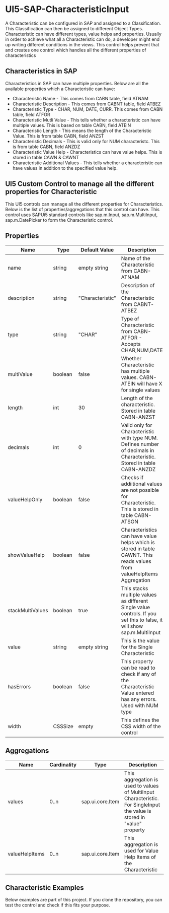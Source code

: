 # UI5-SAP-CharacteristicInput
A Characteristic can be configured in SAP and assigned to a Classification. This Classification can then be assigned to different Object Types. Characteristic can have different types, value helps and properties. Usually in order to achieve what all a Characteristic can do, a developer might end up writing different conditions in the views. This control helps prevent that and creates one control which handles all the different properties of characteristics

## Characteristics in SAP
Characteristics in SAP can have multiple properties. Below are all the available properties which a Characteristic can have:

- Characteristic Name - This comes from CABN table, field ATNAM
- Characteristic Description - This comes from CABNT table, field ATBEZ
- Characteristic Type - CHAR, NUM, DATE, CURR. This comes from CABN table, field ATFOR
- Characteristic Mutli Value - This tells whether a characteristic can have multiple values. This is based on table CABN, field ATEIN
- Characteristic Length - This means the length of the Characteristic Value. This is from table CABN, field ANZST
- Characteristic Decimals - This is valid only for NUM characteristc. This is from table CABN, field ANZDZ
- Characteristic Value Help - Characteristics can have value helps. This is stored in table CAWN & CAWNT
- Characteristic Additional Values - This tells whether a characteristic can have values in addition to the specified value help.

## UI5 Custom Control to manage all the different properties for Characteristic
This UI5 controls can manage all the different properties for Characteristics. Below is the list of properties/aggregations that this control can have. This control uses SAPUi5 standard controls like sap.m.Input, sap.m.MultiInput, sap.m.DatePicker to form the Characteristic control.

## Properties
| Name             | Type          | Default Value    | Description |
| ---------------- | ------------- | ---------------- | ----------- |
| name             | string        | empty string     | Name of the Characteristic from CABN-ATNAM |
| description      | string        | "Characteristic" | Description of the Characteristic from CABNT-ATBEZ |
| type             | string        | "CHAR"           | Type of Characteristic from CABN-ATFOR - Accepts CHAR,NUM,DATE |
| multiValue       | boolean       | false            | Whether Characteristic has multiple values. CABN-ATEIN will have X for single values |
| length           | int           | 30               | Length of the characteristic. Stored in table CABN-ANZST |
| decimals         | int           | 0                | Valid only for Characteristic with type NUM. Defines number of decimals in Characteristic. Stored in table CABN-ANZDZ |
| valueHelpOnly    | boolean       | false            | Checks if addiitional values are not possible for Characteristic. This is stored in table CABN-ATSON |
| showValueHelp    | boolean       | false            | Characteristics can have value helps which is stored in table CAWNT. This reads values from valueHelpItems Aggregation |
| stackMultiValues | boolean       | true             | This stacks multiple values as different Single value controls. If you set this to false, it will show sap.m.MultiInput |
| value            | string        | empty string     | This is the value for the Single Characteristic |
| hasErrors        | boolean       | false            | This property can be read to check if any of the Characteristic Value entered has any errors. Used with NUM type |
| width            | CSSSize       | empty            | This defines the CSS width of the control |

## Aggregations
| Name             | Cardinality   | Type             | Description |
| ---------------- | ------------- | ---------------- | ----------- |
| values           | 0..n          | sap.ui.core.Item | This aggregation is used to values of MultiInput Characteristic. For SingleInput the value is stored in "value" property|
| valueHelpItems   | 0..n          | sap.ui.core.Item | This aggregation is used for Value Help Items of the Characteristic |

## Characteristic Examples 
Below examples are part of this project. If you clone the repository, you can test the control and check if this fits your purpose.
